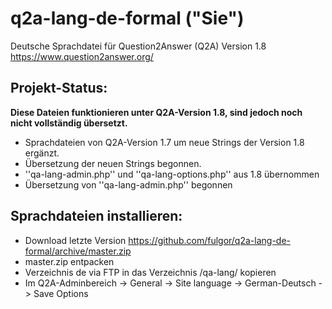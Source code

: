 # q2a-lang-de-formal ("Sie")

Deutsche Sprachdatei für Question2Answer (Q2A) Version 1.8
https://www.question2answer.org/

## Projekt-Status: ##
**Diese Dateien funktionieren unter Q2A-Version 1.8, sind jedoch noch nicht vollständig übersetzt.**

* Sprachdateien von Q2A-Version 1.7 um neue Strings der Version 1.8 ergänzt.
* Übersetzung der neuen Strings begonnen.
* ''qa-lang-admin.php'' und ''qa-lang-options.php'' aus 1.8 übernommen
* Übersetzung von ''qa-lang-admin.php'' begonnen

## Sprachdateien installieren: ##

* Download letzte Version https://github.com/fulgor/q2a-lang-de-formal/archive/master.zip
* master.zip entpacken
* Verzeichnis de via FTP in das Verzeichnis /qa-lang/ kopieren
* Im Q2A-Adminbereich -> General -> Site language -> German-Deutsch -> Save Options
